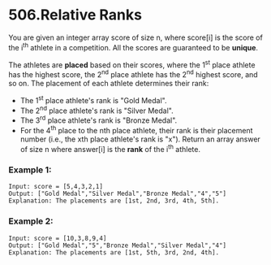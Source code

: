 # 506.Relative Ranks
You are given an integer array score of size n, where score[i] is the score of the i<sup>th</sup> athlete in a competition. All the scores are guaranteed to be **unique**.

The athletes are **placed** based on their scores, where the 1<sup>st</sup> place athlete has the highest score, the 2<sup>nd</sup> place athlete has the 2<sup>nd</sup> highest score, and so on. The placement of each athlete determines their rank:

* The 1<sup>st</sup> place athlete's rank is "Gold Medal".
* The 2<sup>nd</sup> place athlete's rank is "Silver Medal".
* The 3<sup>rd</sup> place athlete's rank is "Bronze Medal".
* For the 4<sup>th</sup> place to the nth place athlete, their rank is their placement number (i.e., the xth place athlete's rank is "x").
Return an array answer of size n where answer[i] is the **rank** of the i<sup>th</sup> athlete.

### Example 1:
``` 
Input: score = [5,4,3,2,1]
Output: ["Gold Medal","Silver Medal","Bronze Medal","4","5"]
Explanation: The placements are [1st, 2nd, 3rd, 4th, 5th].
```
### Example 2:
``` 
Input: score = [10,3,8,9,4]
Output: ["Gold Medal","5","Bronze Medal","Silver Medal","4"]
Explanation: The placements are [1st, 5th, 3rd, 2nd, 4th].
```